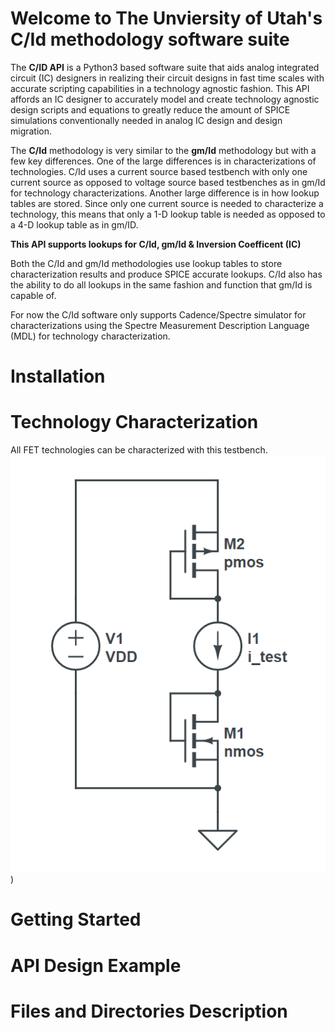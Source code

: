 # Welcome to The Unviersity of Utah's C/Id methodology software suite
The **C/ID API** is a Python3 based software suite that aids analog integrated circuit (IC) designers in realizing their circuit designs in fast time scales with accurate scripting capabilities in a technology agnostic fashion. This API affords an IC designer to accurately model and create technology agnostic design scripts and equations to greatly reduce the amount of SPICE simulations conventionally needed in analog IC design and design migration.

The **C/Id** methodology is very similar to the **gm/Id** methodology but with a few key differences. One of the large differences is in characterizations of technologies. C/Id uses a current source based testbench with only one current source as opposed to voltage source based testbenches as in gm/Id for technology characterizations. Another large difference is in how lookup tables are stored. Since only one current source is needed to characterize a technology, this means that only a 1-D lookup table is needed as opposed to a 4-D lookup table as in gm/ID.

 **This API supports lookups for C/Id, gm/Id & Inversion Coefficent (IC)**

Both the C/Id and gm/Id methodologies use lookup tables to store characterization results and produce SPICE accurate lookups. C/Id also has the ability to do all lookups in the same fashion and function that gm/Id is capable of.

For now the C/Id software only supports Cadence/Spectre simulator for characterizations using the Spectre Measurement Description Language (MDL) for technology characterization.

# Installation

# Technology Characterization
All FET technologies can be characterized with this testbench.
![cid_testbench](images/cid_testbench.png))

# Getting Started

# API Design Example
# Files and Directories Description



